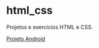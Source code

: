 # html_css
 Projetos e exercícios HTML  e CSS.

 <a href="https://carvalholeandro.github.io/html_css/projeto_android/index.html" target="_blank">Projeto Android</a>
